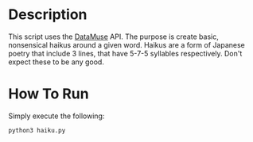 # Description
This script uses the [DataMuse](https://www.datamuse.com/api/) API. The purpose is create basic, nonsensical haikus around a given word. Haikus are a form of Japanese poetry that include 3 lines, that have 5-7-5 syllables respectively. Don't expect these to be any good.

# How To Run
Simply execute the following:

```
python3 haiku.py
```